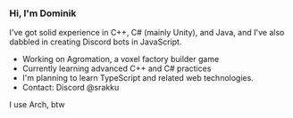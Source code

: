 ### Hi, I'm Dominik

I've got solid experience in C++, C# (mainly Unity), and Java, and I've also dabbled in creating Discord bots in JavaScript.
 - Working on Agromation, a voxel factory builder game
 - Currently learning advanced C++ and C# practices
 - I'm planning to learn TypeScript and related web technologies.
 - Contact: Discord @srakku

I use Arch, btw
